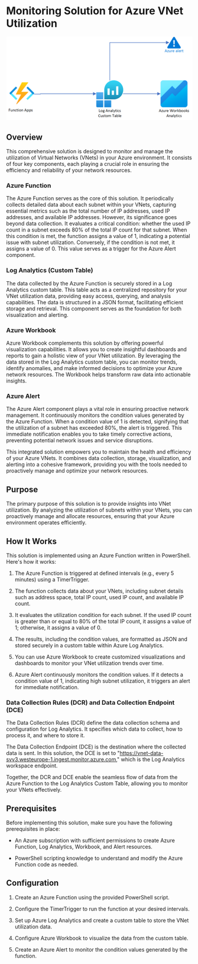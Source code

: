 # Monitoring Solution for Azure VNet Utilization
![Diagram Name](./VnetMonitoring.png)

## Overview

This comprehensive solution is designed to monitor and manage the utilization of Virtual Networks (VNets) in your Azure environment. It consists of four key components, each playing a crucial role in ensuring the efficiency and reliability of your network resources. 

### Azure Function

The Azure Function serves as the core of this solution. It periodically collects detailed data about each subnet within your VNets, capturing essential metrics such as the total number of IP addresses, used IP addresses, and available IP addresses. However, its significance goes beyond data collection. It evaluates a critical condition: whether the used IP count in a subnet exceeds 80% of the total IP count for that subnet. When this condition is met, the function assigns a value of 1, indicating a potential issue with subnet utilization. Conversely, if the condition is not met, it assigns a value of 0. This value serves as a trigger for the Azure Alert component.

### Log Analytics (Custom Table)

The data collected by the Azure Function is securely stored in a Log Analytics custom table. This table acts as a centralized repository for your VNet utilization data, providing easy access, querying, and analysis capabilities. The data is structured in a JSON format, facilitating efficient storage and retrieval. This component serves as the foundation for both visualization and alerting.

### Azure Workbook

Azure Workbook complements this solution by offering powerful visualization capabilities. It allows you to create insightful dashboards and reports to gain a holistic view of your VNet utilization. By leveraging the data stored in the Log Analytics custom table, you can monitor trends, identify anomalies, and make informed decisions to optimize your Azure network resources. The Workbook helps transform raw data into actionable insights.

### Azure Alert

The Azure Alert component plays a vital role in ensuring proactive network management. It continuously monitors the condition values generated by the Azure Function. When a condition value of 1 is detected, signifying that the utilization of a subnet has exceeded 80%, the alert is triggered. This immediate notification enables you to take timely corrective actions, preventing potential network issues and service disruptions.

This integrated solution empowers you to maintain the health and efficiency of your Azure VNets. It combines data collection, storage, visualization, and alerting into a cohesive framework, providing you with the tools needed to proactively manage and optimize your network resources.


## Purpose

The primary purpose of this solution is to provide insights into VNet utilization. By analyzing the utilization of subnets within your VNets, you can proactively manage and allocate resources, ensuring that your Azure environment operates efficiently.

## How It Works

This solution is implemented using an Azure Function written in PowerShell. Here's how it works:

1. The Azure Function is triggered at defined intervals (e.g., every 5 minutes) using a TimerTrigger.

2. The function collects data about your VNets, including subnet details such as address space, total IP count, used IP count, and available IP count.

3. It evaluates the utilization condition for each subnet. If the used IP count is greater than or equal to 80% of the total IP count, it assigns a value of 1; otherwise, it assigns a value of 0.

4. The results, including the condition values, are formatted as JSON and stored securely in a custom table within Azure Log Analytics.

5. You can use Azure Workbook to create customized visualizations and dashboards to monitor your VNet utilization trends over time.

6. Azure Alert continuously monitors the condition values. If it detects a condition value of 1, indicating high subnet utilization, it triggers an alert for immediate notification.

### Data Collection Rules (DCR) and Data Collection Endpoint (DCE)

The Data Collection Rules (DCR) define the data collection schema and configuration for Log Analytics. It specifies which data to collect, how to process it, and where to store it.

The Data Collection Endpoint (DCE) is the destination where the collected data is sent. In this solution, the DCE is set to "https://vnet-data-svv3.westeurope-1.ingest.monitor.azure.com," which is the Log Analytics workspace endpoint.

Together, the DCR and DCE enable the seamless flow of data from the Azure Function to the Log Analytics Custom Table, allowing you to monitor your VNets effectively.

## Prerequisites

Before implementing this solution, make sure you have the following prerequisites in place:

- An Azure subscription with sufficient permissions to create Azure Function, Log Analytics, Workbook, and Alert resources.

- PowerShell scripting knowledge to understand and modify the Azure Function code as needed.

## Configuration

1. Create an Azure Function using the provided PowerShell script.

2. Configure the TimerTrigger to run the function at your desired intervals.

3. Set up Azure Log Analytics and create a custom table to store the VNet utilization data.

4. Configure Azure Workbook to visualize the data from the custom table.

5. Create an Azure Alert to monitor the condition values generated by the function.


